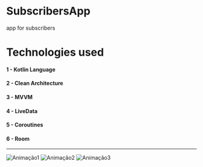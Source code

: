 # SubscribersApp
app for subscribers

# Technologies used
#### 1 - Kotlin Language
#### 2 - Clean Architecture
#### 3 - MVVM
#### 4 - LiveData
#### 5 - Coroutines
#### 6 - Room

-------------------------------------------------------------------------------------------------------------------------------------------

![Animação1](https://user-images.githubusercontent.com/59378910/135549963-bfe5aa4f-d918-4d14-8adf-b64129f977c0.gif)
![Animação2](https://user-images.githubusercontent.com/59378910/135550050-896f53d5-07d8-4e9d-92e7-993779c370ce.gif)
![Animação3](https://user-images.githubusercontent.com/59378910/135550061-856831b5-c019-49fa-b439-95c31cbf5a34.gif)
